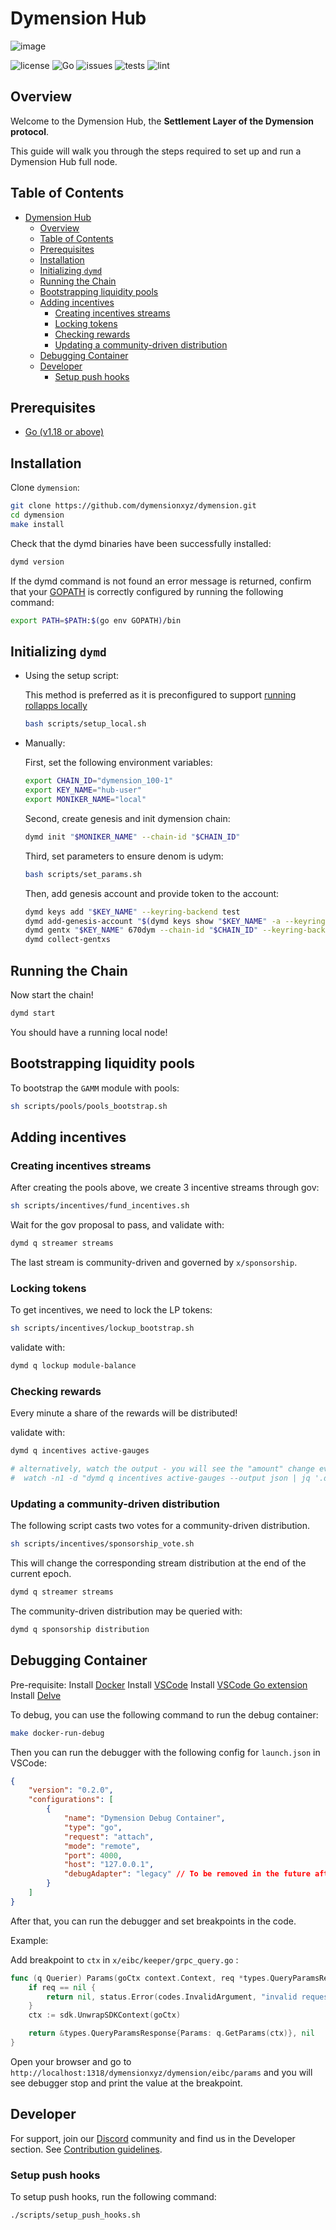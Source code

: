 # Dymension Hub

![image](./docs/dymension.png)

![license](https://img.shields.io/github/license/dymensionxyz/dymension)
![Go](https://img.shields.io/badge/go-1.18-blue.svg)
![issues](https://img.shields.io/github/issues/dymensionxyz/dymension)
![tests](https://github.com/dymensionxyz/dymension/actions/workflows/test.yml/badge.svg?branch=main)
![lint](https://github.com/dymensionxyz/dymension/actions/workflows/golangci_lint.yml/badge.svg?branch=main)

## Overview

Welcome to the Dymension Hub, the **Settlement Layer of the Dymension protocol**.

This guide will walk you through the steps required to set up and run a Dymension Hub full node.

## Table of Contents

- [Dymension Hub](#dymension-hub)
  - [Overview](#overview)
  - [Table of Contents](#table-of-contents)
  - [Prerequisites](#prerequisites)
  - [Installation](#installation)
  - [Initializing `dymd`](#initializing-dymd)
  - [Running the Chain](#running-the-chain)
  - [Bootstrapping liquidity pools](#bootstrapping-liquidity-pools)
  - [Adding incentives](#adding-incentives)
    - [Creating incentives streams](#creating-incentives-streams)
    - [Locking tokens](#locking-tokens)
    - [Checking rewards](#checking-rewards)
    - [Updating a community-driven distribution](#updating-a-community-driven-distribution)
  - [Debugging Container](#debugging-container)
  - [Developer](#developer)
    - [Setup push hooks](#setup-push-hooks)

## Prerequisites

- [Go (v1.18 or above)](https://go.dev/doc/install)

## Installation

Clone `dymension`:

```sh
git clone https://github.com/dymensionxyz/dymension.git
cd dymension
make install
```

Check that the dymd binaries have been successfully installed:

```sh
dymd version
```

If the dymd command is not found an error message is returned,
confirm that your [GOPATH](https://go.dev/doc/gopath_code#GOPATH) is correctly configured by running the following command:

```sh
export PATH=$PATH:$(go env GOPATH)/bin
```

## Initializing `dymd`

- Using the setup script:

  This method is preferred as it is preconfigured to support [running rollapps locally](https://github.com/dymensionxyz/roller)

  ```sh
  bash scripts/setup_local.sh
  ```

- Manually:

  First, set the following environment variables:

  ```sh
  export CHAIN_ID="dymension_100-1"
  export KEY_NAME="hub-user"
  export MONIKER_NAME="local"
  ```

  Second, create genesis and init dymension chain:

  ```sh
  dymd init "$MONIKER_NAME" --chain-id "$CHAIN_ID"
  ```

  Third, set parameters to ensure denom is udym:

  ```sh
  bash scripts/set_params.sh
  ```

  Then, add genesis account and provide token to the account:

  ```sh
  dymd keys add "$KEY_NAME" --keyring-backend test
  dymd add-genesis-account "$(dymd keys show "$KEY_NAME" -a --keyring-backend test)" 1000dym
  dymd gentx "$KEY_NAME" 670dym --chain-id "$CHAIN_ID" --keyring-backend test
  dymd collect-gentxs
  ```

## Running the Chain

Now start the chain!

```sh
dymd start
```

You should have a running local node!

## Bootstrapping liquidity pools

To bootstrap the `GAMM` module with pools:

```sh
sh scripts/pools/pools_bootstrap.sh
```

## Adding incentives

### Creating incentives streams

After creating the pools above, we create 3 incentive streams through gov:

```sh
sh scripts/incentives/fund_incentives.sh
```

Wait for the gov proposal to pass, and validate with:

```sh
dymd q streamer streams
```

The last stream is community-driven and governed by `x/sponsorship`.

### Locking tokens

To get incentives, we need to lock the LP tokens:

```sh
sh scripts/incentives/lockup_bootstrap.sh
```

validate with:

```sh
dymd q lockup module-balance
```

### Checking rewards

Every minute a share of the rewards will be distributed!

validate with:

```sh
dymd q incentives active-gauges

# alternatively, watch the output - you will see the "amount" change every minute
#  watch -n1 -d "dymd q incentives active-gauges --output json | jq '.data[] | { "id": .id, "coins": .coins } '"
```

### Updating a community-driven distribution

The following script casts two votes for a community-driven distribution.
```sh
sh scripts/incentives/sponsorship_vote.sh
```

This will change the corresponding stream distribution at the end of the current epoch.
```sh
dymd q streamer streams
```

The community-driven distribution may be queried with:
```sh
dymd q sponsorship distribution
```

## Debugging Container

Pre-requisite:
 Install [Docker](https://docs.docker.com/get-docker/)
 Install [VSCode](https://code.visualstudio.com/)
 Install [VSCode Go extension](https://marketplace.visualstudio.com/items?itemName=golang.go)
 Install [Delve](https://github.com/go-delve/delve)

To debug, you can use the following command to run the debug container:

```sh
make docker-run-debug
```

Then you can run the debugger with the following config for `launch.json` in VSCode:

```json
{
    "version": "0.2.0",
    "configurations": [
        {
            "name": "Dymension Debug Container",
            "type": "go",
            "request": "attach",
            "mode": "remote",
            "port": 4000,
            "host": "127.0.0.1",
            "debugAdapter": "legacy" // To be removed in the future after https://github.com/golang/vscode-go/issues/3096 is fixed
        }
    ]
}
```

After that, you can run the debugger and set breakpoints in the code.

Example: 

Add breakpoint to `ctx` in `x/eibc/keeper/grpc_query.go` :

```go
func (q Querier) Params(goCtx context.Context, req *types.QueryParamsRequest) (*types.QueryParamsResponse, error) {
	if req == nil {
		return nil, status.Error(codes.InvalidArgument, "invalid request")
	}
	ctx := sdk.UnwrapSDKContext(goCtx)

	return &types.QueryParamsResponse{Params: q.GetParams(ctx)}, nil
}
```

Open your browser and go to `http://localhost:1318/dymensionxyz/dymension/eibc/params` and you will see debugger stop and print the value at the breakpoint.

## Developer

For support, join our [Discord](http://discord.gg/dymension) community and find us in the Developer section. See [Contribution guidelines](./Contributing.md).

### Setup push hooks

To setup push hooks, run the following command:

```sh
./scripts/setup_push_hooks.sh
```
